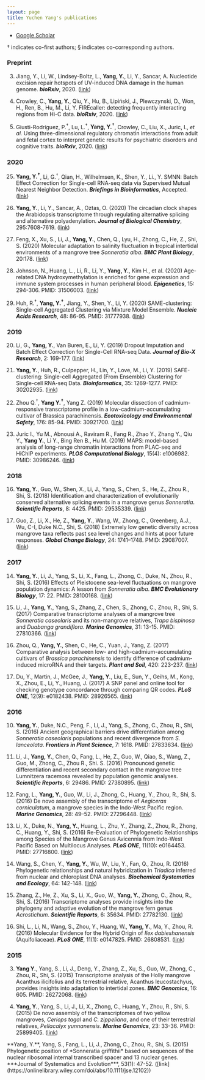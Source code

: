 ```yaml
---
layout: page
title: Yuchen Yang's publications
---
```


<div class="navbar">
  <div class="navbar-inner">
      <ul class="nav">
          <li><a href="https://scholar.google.com/citations?user=0CK0320AAAAJ">Google Scholar</a></li>
      </ul>
  </div>
</div>

&dagger; indicates co-first authors; &sect; indicates co-corresponding authors.

### Preprint

3. Jiang, Y., Li, W., Lindsey-Boltz, L., **Yang, Y.**, Li, Y., Sancar, A. Nucleotide excision repair hotspots of UV-induced DNA damage in the human genome. ***bioRxiv***, 2020. ([link](https://www.biorxiv.org/content/10.1101/2020.04.16.045369v1))

2. Crowley, C., **Yang, Y.**, Qiu, Y., Hu, B., Lipiński, J., Plewczynski, D., Won, H., Ren, B., Hu, M., Li, Y. FIREcaller: detecting frequently interacting regions from Hi-C data. ***bioRxiv***, 2020. ([link](https://www.biorxiv.org/content/10.1101/619288v1.abstract))

1. Giusti-Rodríguez, P.<sup>&dagger;</sup>, Lu, L.<sup>&dagger;</sup>, **Yang, Y.<sup>&dagger;</sup>**, Crowley, C., Liu, X., Juric, I., *et al.* Using three-dimensional regulatory chromatin interactions from adult and fetal cortex to interpret genetic results for psychiatric disorders and cognitive traits. ***bioRxiv***, 2020. ([link](https://www.biorxiv.org/content/10.1101/406330v1.full))

### 2020

25. **Yang, Y.<sup>&dagger;</sup>**, Li, G.<sup>&dagger;</sup>, Qian, H., Wilhelmsen, K., Shen, Y., Li., Y. SMNN: Batch Effect Correction for Single-cell RNA-seq data via Supervised Mutual Nearest Neighbor Detection. ***Briefings in Bioinformatics***, Accepted. ([link](https://www.biorxiv.org/content/10.1101/672261v2.abstract))

24. **Yang, Y.**, Li, Y., Sancar, A., Oztas, O. (2020) The circadian clock shapes the Arabidopsis transcriptome through regulating alternative splicing and alternative polyadenylation. ***Journal of Biological Chemistry***, 295:7608-7619. ([link](https://www-jbc-org.libproxy.lib.unc.edu/content/295/22/7608))

23. Feng, X., Xu, S., Li, J., **Yang, Y.**, Chen, Q., Lyu, H., Zhong, C., He, Z., Shi, S. (2020) Molecular adaptation to salinity fluctuation in tropical intertidal environments of a mangrove tree *Sonneratia alba*. ***BMC Plant Biology***, 20:178. ([link](https://bmcplantbiol.biomedcentral.com/articles/10.1186/s12870-020-02395-3))

22. Johnson, N., Huang, L., Li, R., Li, Y., **Yang, Y.**, Kim H., et al. (2020) Age-related DNA hydroxymethylation is enriched for gene expression and immune system processes in human peripheral blood. ***Epigenetics***, 15: 294-306. PMID: 31506003. ([link](https://www.tandfonline.com/doi/abs/10.1080/15592294.2019.1666651))

21. Huh, R.<sup>&dagger;</sup>, **Yang, Y.<sup>&dagger;</sup>**, Jiang, Y., Shen, Y., Li, Y. (2020) SAME-clustering: Single-cell Aggregated Clustering via Mixture Model Ensemble. ***Nucleic Acids Research***, 48: 86-95. PMID: 31777938. ([link](https://academic.oup.com/nar/article/48/1/86/5644992))


### 2019

20. Li, G., **Yang, Y.**, Van Buren, E., Li, Y. (2019) Dropout Imputation and Batch Effect Correction for Single-Cell RNA-seq Data. ***Journal of Bio-X Research***, 2: 169-177. ([link](https://journals.lww.com/jbioxresearch/Fulltext/2019/12000/Dropout_imputation_and_batch_effect_correction_for.4.aspx))

19. **Yang, Y.**, Huh, R., Culpepper, H., Lin, Y., Love, M., Li, Y. (2019) SAFE-clustering: Single-cell Aggregated (From Ensemble) Clustering for Single-cell RNA-seq Data. ***Bioinformatics***, 35: 1269-1277. PMID: 30202935. ([link](https://academic.oup.com/bioinformatics/article-abstract/35/8/1269/5092931))

18. Zhou Q.<sup>&dagger;</sup>, **Yang Y.<sup>&dagger;</sup>**, Yang Z. (2019) Molecular dissection of cadmium-responsive transcriptome profile in a low-cadmium-accumulating cultivar of Brassica parachinensis. ***Ecotoxicology and Environmental Safety***, 176: 85-94. PMID: 30921700. ([link](https://www.sciencedirect.com/science/article/abs/pii/S0147651319303495))

17. Juric I., Yu M., Abnousi A., Raviram R., Fang R., Zhao Y., Zhang Y., Qiu Y., **Yang Y.**, Li Y., Bing Ren B., Hu M. (2019) MAPS: model-based analysis of long-range chromatin interactions from PLAC-seq and HiChIP experiments. ***PLOS Computational Biology***, 15(4): e1006982. PMID: 30986246. ([link](https://journals.plos.org/ploscompbiol/article?id=10.1371/journal.pcbi.1006982))

### 2018

16. **Yang, Y.**, Guo, W., Shen, X., Li, J., Yang, S., Chen, S., He, Z., Zhou R., Shi, S. (2018) Identification and characterization of evolutionarily conserved alternative splicing events in a mangrove genus *Sonneratia*. ***Scientific Reports***, 8: 4425. PMID: 29535339. ([link](https://www.nature.com/articles/s41598-018-22406-6))

15. Guo, Z., Li, X., He, Z., **Yang, Y.**, Wang, W., Zhong, C., Greenberg, A.J., Wu, C-I, Duke N.C., Shi, S. (2018) Extremely low genetic diversity across mangrove taxa reflects past sea level changes and hints at poor future responses. ***Global Change Biology***, 24: 1741–1748. PMID: 29087007. ([link](https://onlinelibrary.wiley.com/doi/abs/10.1111/gcb.13968))

### 2017

14. **Yang, Y.**, Li, J., Yang, S., Li, X., Fang, L., Zhong, C., Duke, N., Zhou, R., Shi, S. (2016) Effects of Pleistocene sea-level fluctuations on mangrove population dynamics: A lesson from *Sonneratia alba*. ***BMC Evolutionary Biology***, 17: 22. PMID: 28100168. ([link](https://link.springer.com/article/10.1186/s12862-016-0849-z))

13. Li, J., **Yang, Y.**, Yang, S., Zhang, Z., Chen, S., Zhong, C., Zhou, R., Shi, S. (2017) Comparative transcriptome analyses of a mangrove tree *Sonneratia caseolaris* and its non-mangrove relatives, *Trapa bispinosa* and *Duabanga grandiflora*. ***Marine Genomics***, 31: 13-15. PMID: 27810366. ([link](https://www.sciencedirect.com/science/article/abs/pii/S1874778716301349))

12. Zhou, Q., **Yang, Y.**, Shen, C., He, C., Yuan, J., Yang, Z. (2017) Comparative analysis between low- and high-cadmium-accumulating cultivars of *Brassica parachinensis* to identify difference of cadmium-induced microRNA and their targets. ***Plant and Soil***, 420: 223-237. ([link](https://link.springer.com/article/10.1007/s11104-017-3380-0))

11. Du, Y., Martin, J., McGee, J., **Yang, Y.**, Liu, E., Sun, Y., Geihs, M., Kong, X., Zhou, E., Li, Y., Huang, J. (2017) A SNP panel and online tool for checking genotype concordance through comparing QR codes. ***PLoS ONE***, 12(9): e0182438. PMID: 28926565. ([link](https://www.ncbi.nlm.nih.gov/pmc/articles/PMC5604942/))

### 2016

10. **Yang, Y.**, Duke, N.C., Peng, F., Li, J., Yang, S., Zhong, C., Zhou, R., Shi, S. (2016) Ancient geographical barriers drive differentiation among *Sonneratia caseolaris* populations and recent divergence from *S. lanceolata*. ***Frontiers in Plant Science***, 7: 1618. PMID: 27833634. ([link](https://www.frontiersin.org/articles/10.3389/fpls.2016.01618/full))

9. Li, J., **Yang, Y.**, Chen, Q., Fang, L., He, Z., Guo, W., Qiao, S., Wang, Z., Guo, M., Zhong, C., Zhou R., Shi. S. (2016) Pronounced genetic differentiation and recent secondary contact in the mangrove tree Lumnitzera racemosa revealed by population genomic analyses. ***Scientific Reports***, 6: 29486. PMID: 27380895. ([link](https://www.nature.com/articles/srep29486))

8. Fang, L., **Yang, Y.**, Guo, W., Li, J., Zhong, C., Huang, Y., Zhou, R., Shi, S. (2016) De novo assembly of the transcriptome of *Aegiceras corniculatum*, a mangrove species in the Indo-West Pacific region. ***Marine Genomics***, 28: 49–52. PMID: 27296448. ([link](https://www.sciencedirect.com/science/article/abs/pii/S1874778716300526))

7. Li, X., Duke, N., **Yang, Y.**, Huang, L., Zhu, Y., Zhang, Z., Zhou, R., Zhong, C., Huang, Y., Shi, S. (2016) Re-Evaluation of Phylogenetic Relationships among Species of the Mangrove Genus Avicennia from Indo-West Pacific Based on Multilocus Analyses. ***PLoS ONE***, 11(10): e0164453. PMID: 27716800. ([link](https://www.ncbi.nlm.nih.gov/pmc/articles/PMC5055292/))

6. Wang, S., Chen, Y., **Yang, Y.**, Wu, W., Liu, Y., Fan, Q., Zhou, R. (2016) Phylogenetic relationships and natural hybridization in *Triadica* inferred from nuclear and chloroplast DNA analyses. ***Biochemical Systematics and Ecology***, 64: 142-148. ([link](https://www.sciencedirect.com/science/article/pii/S0305197815002938))

5. Zhang, Z., He, Z., Xu, S., Li, X., Guo, W., **Yang, Y.**, Zhong, C., Zhou, R., Shi, S. (2016) Transcriptome analyses provide insights into the phylogeny and adaptive evolution of the mangrove fern genus *Acrostichum*. ***Scientific Reports***, 6: 35634. PMID: 27782130. ([link](https://www.nature.com/articles/srep35634))

4. Shi, L., Li, N., Wang, S., Zhou, Y., Huang, W., **Yang, Y.**, Ma, Y., Zhou, R. (2016) Molecular Evidence for the Hybrid Origin of *Ilex dabieshanensis* (Aquifoliaceae). ***PLoS ONE***, 11(1): e0147825. PMID: 26808531. ([link](https://journals.plos.org/plosone/article?id=10.1371/journal.pone.0147825))

### 2015

3. **Yang Y.**, Yang, S., Li, J., Deng, Y., Zhang, Z., Xu, S., Guo, W., Zhong, C., Zhou, R., Shi, S. (2015) Transcriptome analysis of the Holly mangrove Acanthus ilicifolius and its terrestrial relative, Acanthus leucostachyus, provides insights into adaptation to intertidal zones. ***BMC Genomics***, 16: 605. PMID: 26272068. ([link](https://bmcgenomics.biomedcentral.com/articles/10.1186/s12864-015-1813-9))

2. **Yang, Y.**, Yang, S., Li, J., Li, X., Zhong, C., Huang, Y., Zhou, R., Shi, S. (2015) De novo assembly of the transcriptomes of two yellow mangroves, *Ceriops tagal* and *C. zippeliana*, and one of their terrestrial relatives, *Pellacalyx yunnanensis*. ***Marine Genomics***, 23: 33-36. PMID: 25899405. ([link](https://www.sciencedirect.com/science/article/abs/pii/S1874778715000586))

<ol start="1."></ol> **Yang, Y.**, Yang, S., Fang, L., Li, J., Zhong, C., Zhou, R., Shi, S. (2015) Phylogenetic position of *Sonneratia  griffithii* based on sequences of the nuclear ribosomal internal transcribed spacer and 13 nuclear genes. ***Journal of Systematics and Evolution***, 53(1): 47-52. ([link](https://onlinelibrary.wiley.com/doi/abs/10.1111/jse.12102))

